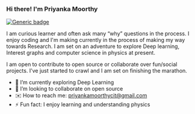 ### Hi there! I'm Priyanka Moorthy


[![Generic badge](https://img.shields.io/badge/PriyankaMoorthy.com-Go-green.svg?style=for-the-badge)](https://priyanka-moorthy.github.io/)


I am curious learner and often ask many “why” questions in the process. I enjoy coding and I'm making currently in the process of making my way towards Research. I am set on an adventure to explore Deep learning, Interest graphs and computer science in physics at present.

I am open to contribute to open source or collaborate over fun/social projects. I’ve just started to crawl and I am set on finishing the marathon.

- 🔭 I’m currently exploring Deep Learning
- 🤝 I’m looking to collaborate on open source
- ✉️ How to reach me: priyankamoorthycit@gmail.com
- ⚡ Fun fact: I enjoy learning and understanding physics




